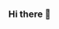 ### Hi there 👋

<!--
**vinayiitk2023/vinayiitk2023** is a ✨ _special_ ✨ repository because its `README.md` (this file) appears on your GitHub profile.


- 🔭 I’m currently working on "Experiments on Rayleigh Benard Convection"
- 🌱 I’m currently learning AIML...
- 💬 Ask me about LabView, Python, MATLAB, C programming, Nx10, Maple
- 📫 How to reach me: vinaytripathi596@gmail.com
